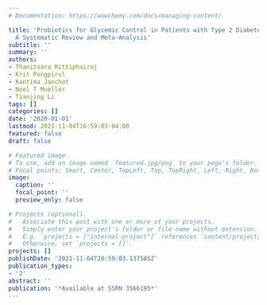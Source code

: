 ```yaml
---
# Documentation: https://wowchemy.com/docs/managing-content/

title: 'Probiotics for Glycemic Control in Patients with Type 2 Diabetes Mellitus:
  A Systematic Review and Meta-Analysis'
subtitle: ''
summary: ''
authors:
- Thanitsara Rittiphairoj
- Krit Pongpirul
- Kantima Janchot
- Noel T Mueller
- Tianjing Li
tags: []
categories: []
date: '2020-01-01'
lastmod: 2021-11-04T16:59:03-04:00
featured: false
draft: false

# Featured image
# To use, add an image named `featured.jpg/png` to your page's folder.
# Focal points: Smart, Center, TopLeft, Top, TopRight, Left, Right, BottomLeft, Bottom, BottomRight.
image:
  caption: ''
  focal_point: ''
  preview_only: false

# Projects (optional).
#   Associate this post with one or more of your projects.
#   Simply enter your project's folder or file name without extension.
#   E.g. `projects = ["internal-project"]` references `content/project/deep-learning/index.md`.
#   Otherwise, set `projects = []`.
projects: []
publishDate: '2021-11-04T20:59:03.137585Z'
publication_types:
- '2'
abstract: ''
publication: '*Available at SSRN 3566195*'
---
```

